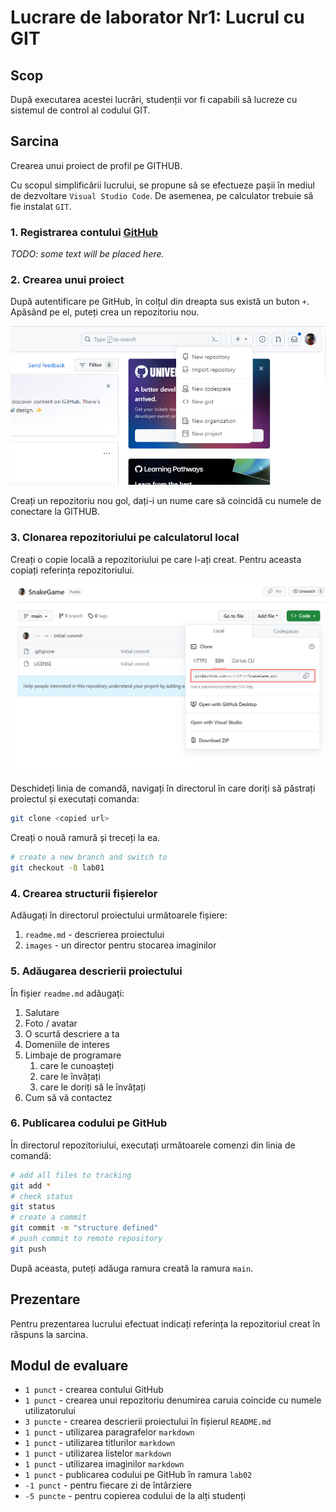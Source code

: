 # Lucrare de laborator Nr1: Lucrul cu GIT

## Scop

După executarea acestei lucrări, studenții vor fi capabili să lucreze cu sistemul de control al codului GIT.

## Sarcina

Crearea unui proiect de profil pe GITHUB.

Cu scopul simplificării lucrului, se propune să se efectueze pașii în mediul de dezvoltare `Visual Studio Code`. De asemenea, pe calculator trebuie să fie instalat `GIT`.

### 1. Registrarea contului [GitHub](https://github.com/)

_TODO: some text will be placed here._

### 2. Crearea unui proiect

După autentificare pe GitHub, în colțul din dreapta sus există un buton `+`. Apăsând pe el, puteți crea un repozitoriu nou.

![new repo](./images/image01.png)

Creați un repozitoriu nou gol, dați-i un nume care să coincidă cu numele de conectare la GITHUB.

### 3. Clonarea repozitoriului pe calculatorul local

Creați o copie locală a repozitoriului pe care l-ați creat. Pentru aceasta copiați referința repozitoriului.

![repo ref](./images/image02.png)

Deschideți linia de comandă, navigați în directorul în care doriți să păstrați proiectul și executați comanda:

```bash
git clone <copied url>
```

Creați o nouă ramură și treceți la ea.

```bash
# create a new branch and switch to
git checkout -B lab01
```

### 4. Crearea structurii fișierelor

Adăugați în directorul proiectului următoarele fișiere:

1. `readme.md` - descrierea proiectului
2. `images` - un director pentru stocarea imaginilor

### 5. Adăugarea descrierii proiectului

În fișier `readme.md` adăugați:

1. Salutare
2. Foto / avatar
3. O scurtă descriere a ta
4. Domeniile de interes
5. Limbaje de programare
   1. care le cunoașteți
   2. care le învățați
   3. care le doriți să le învățați
6. Cum să vă contactez

### 6. Publicarea codului pe GitHub

În directorul repozitoriului, executați următoarele comenzi din linia de comandă:

```bash
# add all files to tracking
git add *
# check status
git status
# create a commit
git commit -m "structure defined"
# push commit to remote repository
git push
```

După aceasta, puteți adăuga ramura creată la ramura `main`.

## Prezentare

Pentru prezentarea lucrului efectuat indicați referința la repozitoriul creat în răspuns la sarcina.

## Modul de evaluare

- `1 punct` - crearea contului GitHub
- `1 punct` - crearea unui repozitoriu denumirea caruia coincide cu numele utilizatorului
- `3 puncte` - crearea descrierii proiectului în fișierul `README.md`
- `1 punct` - utilizarea paragrafelor `markdown`
- `1 punct` - utilizarea titlurilor `markdown`
- `1 punct` - utilizarea listelor `markdown`
- `1 punct` - utilizarea imaginilor `markdown`
- `1 punct` - publicarea codului pe GitHub în ramura `lab02`
- `-1 punct` - pentru fiecare zi de întârziere
- `-5 puncte` - pentru copierea codului de la alți studenți
